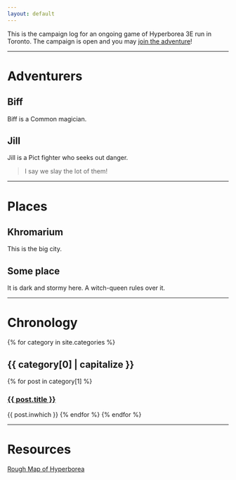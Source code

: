 ```yaml
---
layout: default
---
```


This is the campaign log for an ongoing game of Hyperborea 3E run in Toronto. The campaign is open and you may [join the adventure](join.md)!

---

# Adventurers
## Biff
Biff is a Common magician.

## Jill
Jill is a Pict fighter who seeks out danger.
> I say we slay the lot of them!

---

# Places
## Khromarium
This is the big city.

## Some place
It is dark and stormy here. A witch-queen rules over it.

---

# Chronology
{% for category in site.categories %}
## {{ category[0] | capitalize }}
{% for post in category[1] %}
### <a href="{{ post.url | prepend:site.baseurl}}">{{ post.title }}</a>
{{ post.inwhich }}
{% endfor %}
{% endfor %}

---

# Resources
[Rough Map of Hyperborea](/assets/pdf/mainland_hyperborea_large.pdf)

